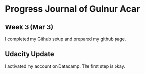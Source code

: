 # Progress Journal of Gulnur Acar

## Week 3 (Mar 3)

I completed my Github setup and prepared my github page.

## Udacity Update

I activated my account on Datacamp. The first step is okay.
